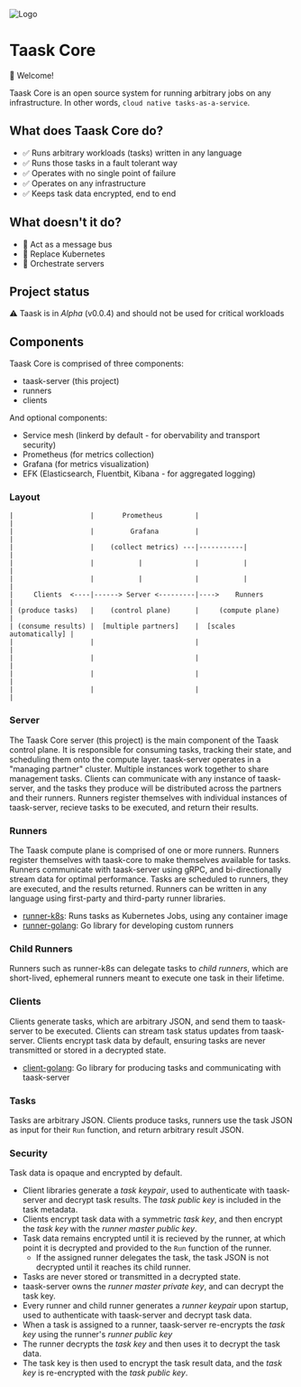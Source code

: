 ![Logo](https://user-images.githubusercontent.com/5942370/50045447-d14f3400-0060-11e9-8e98-78cfdcf85a75.png)

# Taask Core

:wave: Welcome!

Taask Core is an open source system for running arbitrary jobs on any infrastructure. In other words, `cloud native tasks-as-a-service`.

## What does Taask Core do?
- :white_check_mark: Runs arbitrary workloads (tasks) written in any language
- :white_check_mark: Runs those tasks in a fault tolerant way
- :white_check_mark: Operates with no single point of failure
- :white_check_mark: Operates on any infrastructure
- :white_check_mark: Keeps task data encrypted, end to end

## What doesn't it do?
- :no_entry_sign: Act as a message bus
- :no_entry_sign: Replace Kubernetes
- :no_entry_sign: Orchestrate servers

## Project status
:warning: Taask is in *Alpha* (v0.0.4) and should not be used for critical workloads

## Components
Taask Core is comprised of three components:
- taask-server (this project)
- runners
- clients

And optional components:
- Service mesh (linkerd by default - for obervability and transport security)
- Prometheus (for metrics collection)
- Grafana (for metrics visualization)
- EFK (Elasticsearch, Fluentbit, Kibana - for aggregated logging)

### Layout
```
|                   |       Prometheus        |                         |
|                   |         Grafana         |                         |
|                   |    (collect metrics) ---|-----------|             |
|                   |           |             |           |             |
|                   |           |             |           |             |
|     Clients  <----|------> Server <---------|---->    Runners         |
| (produce tasks)   |    (control plane)      |     (compute plane)     |
| (consume results) |  [multiple partners]    |  [scales automatically] |
|                   |                         |                         |
|                   |                         |                         |
|                   |                         |                         |
|                   |                         |                         |
```

### Server
The Taask Core server (this project) is the main component of the Taask control plane.
It is responsible for consuming tasks, tracking their state, and scheduling them onto the compute layer.
taask-server operates in a "managing partner" cluster. Multiple instances work together to share management tasks.
Clients can communicate with any instance of taask-server, and the tasks they produce will be distributed across the partners and their runners.
Runners register themselves with individual instances of taask-server, recieve tasks to be executed, and return their results.

### Runners
The Taask compute plane is comprised of one or more runners. Runners register themselves with taask-core to make themselves available for tasks.
Runners communicate with taask-server using gRPC, and bi-directionally stream data for optimal performance.
Tasks are scheduled to runners, they are executed, and the results returned.
Runners can be written in any language using first-party and third-party runner libraries.

  - [runner-k8s](https://github.com/taask/runner-k8s): Runs tasks as Kubernetes Jobs, using any container image
  - [runner-golang](https://github.com/taask/runner-golang): Go library for developing custom runners

### Child Runners
Runners such as runner-k8s can delegate tasks to _child runners_, which are short-lived, ephemeral runners meant to execute one task in their lifetime.

### Clients
Clients generate tasks, which are arbitrary JSON, and send them to taask-server to be executed.
Clients can stream task status updates from taask-server.
Clients encrypt task data by default, ensuring tasks are never transmitted or stored in a decrypted state.

  - [client-golang](https://github.com/taask/client-golang): Go library for producing tasks and communicating with taask-server

### Tasks
Tasks are arbitrary JSON. Clients produce tasks, runners use the task JSON as input for their `Run` function, and return arbitrary result JSON.

### Security
Task data is opaque and encrypted by default.
- Client libraries generate a _task keypair_, used to authenticate with taask-server and decrypt task results. The _task public key_ is included in the task metadata.
- Clients encrypt task data with a symmetric _task key_, and then encrypt the _task key_ with the _runner master public key_.
- Task data remains encrypted until it is recieved by the runner, at which point it is decrypted and provided to the `Run` function of the runner. 
  - If the assigned runner delegates the task, the task JSON is not decrypted until it reaches its child runner.
- Tasks are never stored or transmitted in a decrypted state.  
- taask-server owns the _runner master private key_, and can decrypt the task key.
- Every runner and child runner generates a _runner keypair_ upon startup, used to authenticate with taask-server and decrypt task data.
- When a task is assigned to a runner, taask-server re-encrypts the _task key_ using the runner's _runner public key_
- The runner decrypts the _task key_ and then uses it to decrypt the task data.
- The task key is then used to encrypt the task result data, and the _task key_ is re-encrypted with the _task public key_.
